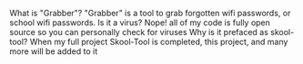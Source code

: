 What is "Grabber"?
"Grabber" is a tool to grab forgotten wifi passwords, or school wifi passwords.
Is it a virus?
Nope! all of my code is fully open source so you can personally check for viruses
Why is it prefaced as skool-tool?
When my full project Skool-Tool is completed, this project, and many more will be added to it 
